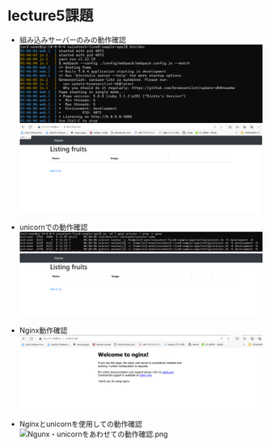 # lecture5課題

- 組み込みサーバーのみの動作確認
![組み込みサーバーのみのbindev.png](lecture5/組み込みサーバーのみのbindev.png)
![組み込みサーバーでの動作確認.png](lecture5/組み込みサーバーでの動作確認.png)

- unicornでの動作確認
![unicorn起動確認.png](lecture5/unicorn起動確認.png)
![unicornを使って動作確認.png](lecture5/unicornを使って動作確認.png)

- Nginx動作確認
![Nginx動作確認.png](lecture5/Nginx動作確認.png)

- Nginxとunicornを使用しての動作確認
![Ngunx・unicornをあわせての動作確認.png](lecture5/Ngunx・unicornをあわせての動作確認.png)